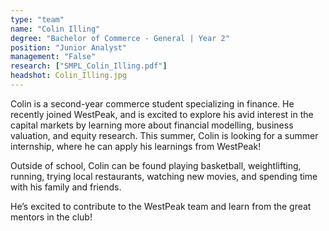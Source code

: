 ```yaml
---
type: "team"
name: "Colin Illing"
degree: "Bachelor of Commerce - General | Year 2"
position: "Junior Analyst"
management: "False"
research: ["SMPL_Colin_Illing.pdf"]
headshot: Colin_Illing.jpg
---
```


Colin is a second-year commerce student specializing in finance. He recently joined WestPeak, and is excited to explore his avid interest in the capital markets by learning more about financial modelling, business valuation, and equity research. This summer, Colin is looking for a summer internship, where he can apply his learnings from WestPeak!

Outside of school, Colin can be found playing basketball, weightlifting, running, trying local restaurants, watching new movies, and spending time with his family and friends. 

He’s excited to contribute to the WestPeak team and learn from the great mentors in the club!

